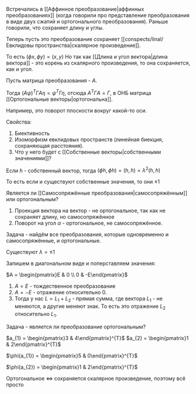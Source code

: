 Встречались в [[Аффинное преобразование|аффинных преобразованиях]] (когда говорили про представление преобразования в виде двух сжатий и ортогонального преобразования). Раньше говорили, что сохраняет длину и углы.

Теперь пусть это преобразование сохраняет [[conspects/linal/Евклидовы пространства|скалярное произведение]].

То есть $(\phi x, \phi y) = (x, y)$
Но так как [[Длина и угол вектора|длина вектора]] - это корень из скалярного произведения, то она сохраняется, как и угол.

Пусть матрица преобразования - $A$.

Тогда $(A\psi)^{T}\Gamma A\eta = \psi^{T}\Gamma \eta$, отсюда $A^{T}\Gamma A = \Gamma$, в ОНБ матрица [[Ортогональные векторы|ортогональна]].

Например, это поворот плоскости вокруг какой-то оси.

Свойства:
1) Биективность
2) Изоморфизм евклидовых пространств (линейная биекция, сохраняющая расстояния).
3) Что у него будет с [[Собственные векторы|собственными значениями]]?

Если $h$ - собственный вектор, тогда $(\phi h, \phi h) = (h, h) = \lambda^{2}(h, h)$

То есть если и существуют собственные значения, то они $\pm 1$

Является ли [[Самосопряжённые преобразования|самосопряжённым]] или ортогональным?

1) Проекция вектора на вектор - не ортогональное, так как не сохраняет длину, но самосопряжённое
2) Поворот на угол $\alpha$ - ортогональное, не самосопряжённое.

Задача - найдём все преобразования, которые одновременно и самосопряжённые, и ортогональные.

Существуют $\lambda = \pm 1$

Запишем в диагональном виде и поперставляем значения:

$A = \begin{pmatrix}E & 0 \\ 0 & -E\end{pmatrix}$
1) $A = E$ - тождественное преобразование
2) $A = -E$ - отражение относительно 0.
3) Тогда у нас $L = L_{1} + L_{2}$ - прямая сумма, где вектора $L_{1}$ - не меняются, а другие меняют знак. То есть это отражение $L_{2}$ относительно $L_{1}$.

Задача - является ли преобразование ортогональным?

$a_{1} = \begin{pmatrix}3 & 4\end{pmatrix}^{T}$
$a_{2} = \begin{pmatrix}1 & 2\end{pmatrix}^{T}$

$\phi(a_{1}) = \begin{pmatrix}5 & 0\end{pmatrix}^{T}$

$\phi(a_{2}) = \begin{pmatrix}1 & 2\end{pmatrix}^{T}$

Ортогональное $\iff$ сохраняется скалярное произведение, поэтому всё просто





